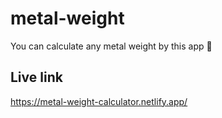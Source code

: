# metal-weight
You can calculate any metal weight by this app 🧮


## Live link
https://metal-weight-calculator.netlify.app/
